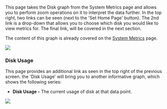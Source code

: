 

This page takes the Disk graph from the System Metrics page and allows
you to perform zoom operations on it to interpret the data further. In
the top right, two links can be seen (next to the 'Set Home Page'
button). The 2nd link is a drop-down that allows you to choose which
disk you would like to view metrics for. The final link, will be covered
in the next section.

The content of this graph is already covered on the [System
Metrics](System-Metrics.md) page.  

![](/frdocs/attachments/245554908/245554919.png)

### Disk Usage

This page provides an additional link as seen in the top right of the previous screen. the 'Disk Usage'
will bring you to another informative graph, which shows the following
series:

* **Disk Usage -** The current usage of disk at that data point.

![](/frdocss/attachments/245554908/245554914.png)
